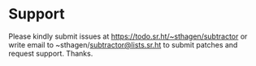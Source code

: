 # Support

Please kindly submit issues at https://todo.sr.ht/~sthagen/subtractor or write email to ~sthagen/subtractor@lists.sr.ht to submit patches and request support. Thanks.
